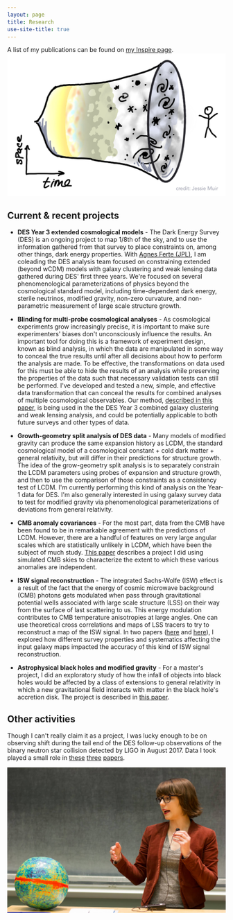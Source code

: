 ```yaml
---
layout: page
title: Research
use-site-title: true
---
```

A list of my publications can be found on [my Inspire page](https://inspirehep.net/author/profile/Jessica.Muir.1).
![](/cartoons/images/Cosmology_Tube6.all.jpg)

## Current & recent projects

* **DES Year 3 extended cosmological models** - The Dark Energy Survey (DES) is an ongoing project to map 1/8th of the sky, and to use the information gathered from that survey to place constraints on, among other things, dark energy properties. With [Agnes Ferte (JPL)](https://science.jpl.nasa.gov/people/Ferte/), I am coleading the DES analysis team focused on constraining extended (beyond wCDM) models with galaxy clustering and weak lensing data gathered during DES' first three years. We're focused on several phenomenological parameterizations of physics beyond the cosmological standard model, including time-dependent dark energy, sterile neutrinos, modified gravity, non-zero curvature, and non-parametric measurement of large scale structure growth. 

* **Blinding for multi-probe cosmological analyses** - As cosmological experiments grow increasingly precise, it is important to make sure experimenters' biases don't unconsciously influence the results. An important tool for doing this is a framework of experiment design, known as blind analysis, in which the data are manipulated in some way to conceal the true results until after all decisions about how to perform the analysis are made. To be effective, the transformations on data used for this must be able to hide the results of an analysis  while preserving the properties of the data such that necessary validation tests can still be performed. I've developed and tested a new, simple, and effective data transformation that can conceal the results for  combined analyses of multiple  cosmological observables. Our method, [described in this paper](https://arxiv.org/abs/1911.05929),  is being used in the the  DES Year 3 combined galaxy clustering and weak lensing analysis, and could be potentially applicable to both future surveys and other types of data. 

* **Growth-geometry split analysis of DES data**  - Many models of modified gravity can produce the same expansion history as LCDM, the standard cosmological model of a cosmological constant + cold dark matter + general relativity, but will differ in their predictions for structure growth. The idea of the grow-geometry split analysis is to separately constrain the LCDM parameters using probes of expansion and structure growth, and then to use the comparison of those constraints as a consistency test of LCDM. I'm currently performing this kind of analysis on the Year-1 data for DES. I'm also generally interested in using galaxy survey data to test for modified gravity via phenomenological parameterizations of deviations from general relativity. 

* **CMB anomaly covariances** - For the most part, data from the CMB have been found to be in remarkable agreement with the predictions of LCDM. However, there are a handful of features on very large angular scales which are statistically unlikely in LCDM, which have been the subject of much study. [This paper](https://journals.aps.org/prd/abstract/10.1103/PhysRevD.98.023521) describes a project I did using simulated CMB skies to characterize the extent to which these various anomalies are independent. 

* **ISW signal reconstruction** - The integrated Sachs-Wolfe (ISW) effect is a result of the fact that the energy of cosmic microwave background (CMB) photons gets modulated when pass through gravitational potential wells associated with large scale structure (LSS) on their way from the surface of last scattering to us. This energy modulation contributes to CMB temperature anisotropies at large angles. One can use theoretical cross correlations and maps of LSS tracers to try to reconstruct a map of the ISW signal. In two papers ([here](http://journals.aps.org/prd/abstract/10.1103/PhysRevD.94.043503) and [here](https://arxiv.org/abs/1709.08661)), I explored how different survey properties and systematics affecting the input galaxy maps impacted the accuracy of this kind of ISW signal reconstruction.

* **Astrophysical black holes and modified gravity** - For a master's project,  I did an exploratory study of how the infall of objects into black holes would be affected by a class of extensions to general relativity in which a new gravitational field interacts with matter in the black hole's accretion disk. The project is described in [this paper](https://iopscience.iop.org/article/10.1088/1475-7516/2014/08/033).

## Other activities

Though I can't really claim it as a project, I was lucky enough to be on observing shift during the tail end of the DES follow-up observations of the binary neutron star collision detected by LIGO in August 2017. Data I took played a small role in [these](http://iopscience.iop.org/article/10.3847/2041-8213/aa9059/meta;jsessionid=12CB5314CAB277922B613D244472B04A.c3.iopscience.cld.iop.org) [three](https://www.nature.com/nature/journal/vaap/ncurrent/full/nature24471.html) [papers](http://iopscience.iop.org/article/10.3847/2041-8213/aa8fc7/meta).   

![](/img/JessieMuir_CMBball.jpg)
